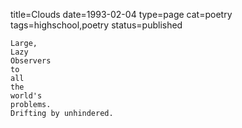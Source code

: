 title=Clouds
date=1993-02-04
type=page
cat=poetry
tags=highschool,poetry
status=published
~~~~~~
Large,
Lazy
Observers
to
all
the
world's
problems.
Drifting by unhindered.
